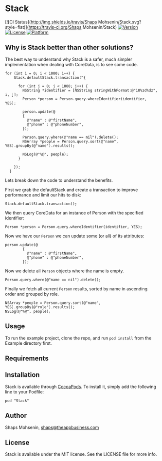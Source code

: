 # Stack

[![CI Status](http://img.shields.io/travis/Shaps Mohsenin/Stack.svg?style=flat)](https://travis-ci.org/Shaps Mohsenin/Stack)
[![Version](https://img.shields.io/cocoapods/v/Stack.svg?style=flat)](http://cocoadocs.org/docsets/Stack)
[![License](https://img.shields.io/cocoapods/l/Stack.svg?style=flat)](http://cocoadocs.org/docsets/Stack)
[![Platform](https://img.shields.io/cocoapods/p/Stack.svg?style=flat)](http://cocoadocs.org/docsets/Stack)

## Why is Stack better than other solutions?

The best way to understand why Stack is a safer, much simpler implementation when dealing with CoreData, is to see some code.

```objc
for (int i = 0; i < 1000; i++) {
    Stack.defaultStack.transaction(^{
    
      for (int j = 0; j < 1000; j++) {
        NSString *identifier = [NSString stringWithFormat:@"10%zd%dz", i, j];
        Person *person = Person.query.whereIdentifier(identifier, YES);
        
        person.update(@
        {
          @"name" : @"firstName",
          @"phone" : @"phoneNumber",
        });
        
        Person.query.where(@"name == nil").delete();
        NSArray *people = Person.query.sort(@"name", YES).groupBy(@"name").results();
        
        NSLog(@"%@", people);
      }
      
    });
  }
```

Lets break down the code to understand the benefits.

First we grab the defaultStack and create a transaction to improve performance and limit our hits to disk:
```objc
Stack.defaultStack.transaction();
```

We then query CoreData for an instance of Person with the specified identifier:
```objc
Person *person = Person.query.whereIdentifier(identifier, YES);
```

Now we have our `Person` we can update some (or all) of its attributes:
```objc
person.update(@
        {
          @"name" : @"firstName",
          @"phone" : @"phoneNumber",
        });
```

Now we delete all `Person` objects where the name is empty.
```objc
Person.query.where(@"name == nil").delete();
```

Finally we fetch all current `Person` results, sorted by name in ascending order and grouped by role.
```objc
NSArray *people = Person.query.sort(@"name", YES).groupBy(@"role").results();
NSLog(@"%@", people);
```

## Usage

To run the example project, clone the repo, and run `pod install` from the Example directory first.

## Requirements

## Installation

Stack is available through [CocoaPods](http://cocoapods.org). To install
it, simply add the following line to your Podfile:

    pod "Stack"

## Author

Shaps Mohsenin, shaps@theappbusiness.com

## License

Stack is available under the MIT license. See the LICENSE file for more info.

